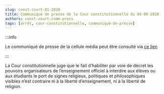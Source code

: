 ```yaml
---   
slug: const-court-81-2020
title: Communiqué de presse de la Cour constitutionnelle du 04-06-2020
authors: const-court-comm-press
tags: [arrêt, cour-constitutionnelle, communiqué-de-presse]
---
```


:::info

Le communiqué de presse de la cellule média peut être consulté via [ce lien](https://www.const-court.be/public/f/2020/2020-081f-info.pdf) 

:::

La Cour constitutionnelle juge que le fait d’habiliter par voie de décret les pouvoirs organisateurs de l’enseignement officiel à interdire aux élèves ou aux étudiants le port de signes religieux, politiques et philosophiques visibles n’est contraire ni à la liberté d’enseignement, ni à la liberté de religion.
